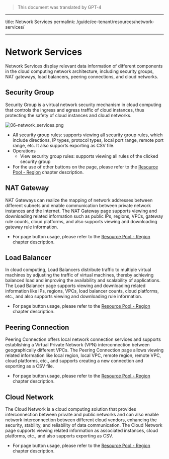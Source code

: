 > This document was translated by GPT-4

---

title: Network Services
permalink: /guide/ee-tenant/resources/network-services/

---

# Network Services

Network Services display relevant data information of different components in the cloud computing network architecture, including security groups, NAT gateways, load balancers, peering connections, and cloud networks.

## Security Group

Security Group is a virtual network security mechanism in cloud computing that controls the ingress and egress traffic of cloud instances, thus protecting the safety of cloud instances and cloud networks.

![06-network_services.png](https://yunshan-guangzhou.oss-cn-beijing.aliyuncs.com/pub/pic/202304266448d05507924.png)

- All security group rules: supports viewing all security group rules, which include directions, IP types, protocol types, local port range, remote port range, etc. It also supports exporting as CSV file.
- Operations
  - View security group rules: supports viewing all rules of the clicked security group
- For the use of other buttons on the page, please refer to the [Resource Pool - Region](./network-resources/) chapter description.

## NAT Gateway

NAT Gateways can realize the mapping of network addresses between different subnets and enable communication between private network instances and the Internet. The NAT Gateway page supports viewing and downloading related information such as public IPs, regions, VPCs, gateway rule counts, cloud platforms, and also supports viewing and downloading gateway rule information.

- For page button usage, please refer to the [Resource Pool - Region](./network-resources/) chapter description.

## Load Balancer

In cloud computing, Load Balancers distribute traffic to multiple virtual machines by adjusting the traffic of virtual machines, thereby achieving balanced load and improving the availability and scalability of applications. The Load Balancer page supports viewing and downloading related information like IPs, regions, VPCs, load balancer counts, cloud platforms, etc., and also supports viewing and downloading rule information.

- For page button usage, please refer to the [Resource Pool - Region](./network-resources/) chapter description.

## Peering Connection

Peering Connection offers local network connection services and supports establishing a Virtual Private Network (VPN) interconnection between geographically different VPCs. The Peering Connection page allows viewing related information like local region, local VPC, remote region, remote VPC, cloud platforms, etc., and supports creating a new connection and exporting as a CSV file.

- For page button usage, please refer to the [Resource Pool - Region](./network-resources/) chapter description.

## Cloud Network

The Cloud Network is a cloud computing solution that provides interconnection between private and public networks and can also enable network interconnection between different cloud vendors, enhancing the security, stability, and reliability of data communication. The Cloud Network page supports viewing related information as associated instances, cloud platforms, etc., and also supports exporting as CSV.

- For page button usage, please refer to the [Resource Pool - Region](./network-resources/) chapter description.
